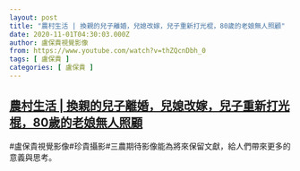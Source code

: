 ```yaml
---
layout: post
title: "農村生活 | 換親的兒子離婚，兒媳改嫁，兒子重新打光棍，80歲的老娘無人照顧"
date: 2020-11-01T04:30:03.000Z
author: 盧保貴視覺影像
from: https://www.youtube.com/watch?v=thZQcnDbh_0
tags: [ 盧保貴 ]
categories: [ 盧保貴 ]
---
```

<!--1604205003000-->
[農村生活 | 換親的兒子離婚，兒媳改嫁，兒子重新打光棍，80歲的老娘無人照顧](https://www.youtube.com/watch?v=thZQcnDbh_0)
------

<div>
#盧保貴視覺影像#珍貴攝影#三農期待影像能為將來保留文獻，給人們帶來更多的意義與思考。
</div>
